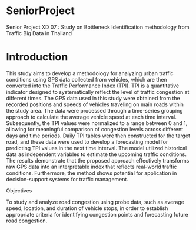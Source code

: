 # SeniorProject
Senior Project XD 07 : Study on Bottleneck Identification methodology from Traffic Big Data in Thailand
# Introduction
This study aims to develop a methodology for analyzing urban traffic conditions using GPS
data collected from vehicles, which are then converted into the Traffic Performance Index
(TPI). TPI is a quantitative indicator designed to systematically reflect the level of traffic
congestion at different times.
The GPS data used in this study were obtained from the recorded positions and speeds of
vehicles traveling on main roads within the study area. The data were processed through a
time-series grouping approach to calculate the average vehicle speed at each time interval.
Subsequently, the TPI values were normalized to a range between 0 and 1, allowing for
meaningful comparison of congestion levels across different days and time periods.
Daily TPI tables were then constructed for the target road, and these data were used to
develop a forecasting model for predicting TPI values in the next time interval. The model
utilized historical data as independent variables to estimate the upcoming traffic conditions.
The results demonstrate that the proposed approach effectively transforms raw GPS data into
an interpretable index that reflects real-world traffic conditions. Furthermore, the method
shows potential for application in decision-support systems for traffic management.

Objectives

To study and analyze road congestion using probe data, such as average speed, location, and duration of vehicle stops, in order to establish appropriate criteria for identifying congestion points and forecasting future road congestion.
